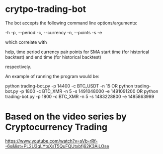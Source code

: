 # crytpo-trading-bot
The bot accepts the following command line options/arguments:

-h 
-p, --period
-c, --currency
-n, --points
-s
-e

which correlate with

help,
time period
currency pair
points for SMA
start time (for historical backtest)
and end time (for historical backtest)

respectively.

An example of running the program would be:

python trading-bot.py -p 14400 -c BTC_USDT -n 15
OR
python trading-bot.py -p 1800 -c BTC_XMR -n 5 -s 1491048000 -e 1491091200
OR
python trading-bot.py -p 1800 -c BTC_XMR -n 5 -s 1483228800 -e 1485863999

# Based on the video series by Cryptocurrency Trading
https://www.youtube.com/watch?v=sVb-rRf--6s&list=PL2U3qLYtsXsT5QuFQUtxbfj62K3AiLOse
